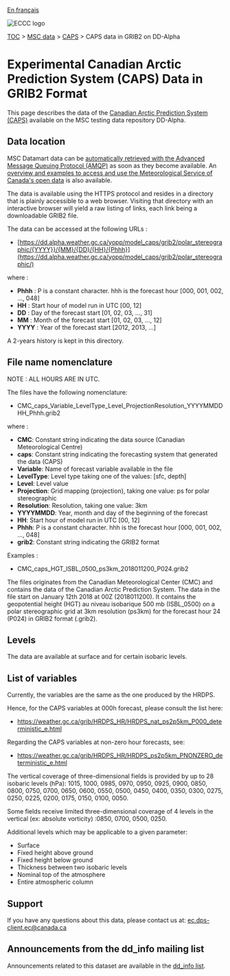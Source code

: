 [En français](readme_caps-datamart-alpha_fr.md)

![ECCC logo](../../img_eccc-logo.png)

[TOC](../../readme_en.md) > [MSC data](../readme_en.md) > [CAPS](readme_caps_en.md) > CAPS data in GRIB2 on DD-Alpha

# Experimental Canadian Arctic Prediction System (CAPS) Data in GRIB2 Format

This page describes the data of the [Canadian Arctic Prediction System (CAPS)](readme_caps_en.md) available on the MSC testing data repository DD-Alpha.

## Data location 

MSC Datamart data can be [automatically retrieved with the Advanced Message Queuing Protocol (AMQP)](../../msc-datamart/amqp_en.md) as soon as they become available. An [overview and examples to access and use the Meteorological Service of Canada's open data](../../usage/readme_en.md) is also available.

The data is available using the HTTPS protocol and resides in a directory that is plainly accessible to a web browser. Visiting that directory with an interactive browser will yield a raw listing of links, each link being a downloadable GRIB2 file.

The data can be accessed at the following URLs :

* [https://dd.alpha.weather.gc.ca/yopp/model_caps/grib2/polar_stereographic/{YYYY}}/{MM}/{DD}/{HH}/{Phhh}](https://dd.alpha.weather.gc.ca/yopp/model_caps/grib2/polar_stereographic/)

where :

* __Phhh__ : P is a constant character. hhh is the forecast hour [000, 001, 002, ..., 048]
* __HH__ : Start hour of model run in UTC [00, 12] 
* __DD__ : Day of the forecast start [01, 02, 03, ..., 31]
* __MM__ : Month of the forecast start [01, 02, 03, ..., 12]
* __YYYY__ : Year of the forecast start [2012, 2013, ...]

A 2-years history is kept in this directory.

## File name nomenclature 

NOTE : ALL HOURS ARE IN UTC.

The files have the following nomenclature:

* CMC_caps_Variable_LevelType_Level_ProjectionResolution_YYYYMMDDHH_Phhh.grib2

where :

* __CMC__: Constant string indicating the data source (Canadian Meteorological Centre)
* __caps__: Constant string indicating the forecasting system that generated the data (CAPS)
* __Variable__: Name of forecast variable available in the file 
* __LevelType__: Level type taking one of the values: [sfc, depth]
* __Level__: Level value
* __Projection__: Grid mapping (projection), taking one value: ps for polar stereographic
* __Resolution__: Resolution, taking one value: 3km
* __YYYYMMDD__: Year, month and day of the beginning of the forecast
* __HH__: Start hour of model run in UTC [00, 12] 
* __Phhh__: P is a constant character. hhh is the forecast hour [000, 001, 002, ..., 048]
* __grib2__: Constant string indicating the GRIB2 format


Examples : 

* CMC_caps_HGT_ISBL_0500_ps3km_2018011200_P024.grib2

The files originates from the Canadian Meteorological Center (CMC) and contains the data of the Canadian Arctic Prediction System. The data in the file start on January 12th 2018 at 00Z (2018011200). It contains the geopotential height (HGT) au niveau isobarique 500 mb (ISBL_0500) on a polar stereographic grid at 3km resolution (ps3km) for the forecast hour 24 (P024) in GRIB2 format (.grib2).

## Levels

The data are available at surface and for certain isobaric levels.

## List of variables

Currently, the variables are the same as the one produced by the HRDPS.

Hence, for the CAPS variables at 000h forecast, please consult the list here:
* https://weather.gc.ca/grib/HRDPS_HR/HRDPS_nat_ps2p5km_P000_deterministic_e.html

Regarding the CAPS variables at non-zero hour forecasts, see:
* https://weather.gc.ca/grib/HRDPS_HR/HRDPS_ps2p5km_PNONZERO_deterministic_e.html

The vertical coverage of three-dimensional fields is provided by up to 28 isobaric levels (hPa):
1015, 1000, 0985, 0970, 0950, 0925, 0900, 0850, 0800, 0750, 0700, 0650, 0600, 0550, 0500, 0450, 0400, 0350, 0300, 0275, 0250, 0225, 0200, 0175, 0150, 0100, 0050.

Some fields receive limited three-dimensional coverage of 4 levels in the vertical (ex: absolute vorticity) :0850, 0700, 0500, 0250.

Additional levels which may be applicable to a given parameter:

* Surface 
* Fixed height above ground 
* Fixed height below ground
* Thickness between two isobaric levels
* Nominal top of the atmosphere
* Entire atmospheric column

## Support

If you have any questions about this data, please contact us at: [ec.dps-client.ec@canada.ca](mailto:ec.dps-client.ec@canada.ca)

## Announcements from the dd_info mailing list 

Announcements related to this dataset are available in the [dd_info list](https://comm.collab.science.gc.ca/mailman3/postorius/lists/dd_info.comm.collab.science.gc.ca/).